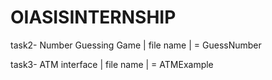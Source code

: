 # OIASISINTERNSHIP
task2- Number Guessing Game | file name | = GuessNumber

task3- ATM interface | file name | = ATMExample

